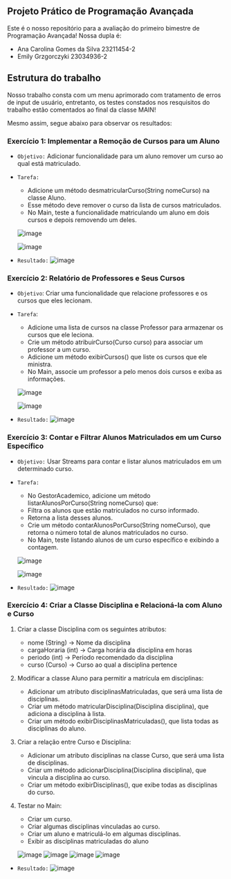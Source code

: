 ## Projeto Prático de Programação Avançada

Este é o nosso repositório para a avaliação do primeiro bimestre de Programação Avançada! Nossa dupla é:
- Ana Carolina Gomes da Silva 23211454-2
- Emily Grzgorczyki 23034936-2

## Estrutura do trabalho

Nosso trabalho consta com um menu aprimorado com tratamento de erros de input de usuário, entretanto, os testes constados nos resquisitos do trabalho estão comentados ao final da classe MAIN!

Mesmo assim, segue abaixo para observar os resultados:

### Exercício 1: Implementar a Remoção de Cursos para um Aluno

- `Objetivo:` Adicionar funcionalidade para um aluno remover um curso ao qual está
    matriculado.
- `Tarefa:`
    - Adicione um método desmatricularCurso(String nomeCurso) na classe Aluno.
    - Esse método deve remover o curso da lista de cursos matriculados.
    - No Main, teste a funcionalidade matriculando um aluno em dois cursos e depois removendo
    um deles.
  
  ![image](https://github.com/user-attachments/assets/77f25e99-7147-47a8-a6ea-1d0d1b1071c6)
  
  ![image](https://github.com/user-attachments/assets/636ad4b3-7c84-40ff-a62d-aa0dc6210b96)

- `Resultado:`
  ![image](https://github.com/user-attachments/assets/5974cf35-8356-471f-80ee-9bf1e098a98a)

### Exercício 2: Relatório de Professores e Seus Cursos

- `Objetivo`: Criar uma funcionalidade que relacione professores e os cursos que eles lecionam.
- `Tarefa`:
    - Adicione uma lista de cursos na classe Professor para armazenar os cursos que ele leciona.
    - Crie um método atribuirCurso(Curso curso) para associar um professor a um curso.
    - Adicione um método exibirCursos() que liste os cursos que ele ministra.
    - No Main, associe um professor a pelo menos dois cursos e exiba as informações.

  ![image](https://github.com/user-attachments/assets/298ea763-52bc-4d2e-abfc-42fd21801541)
    
  ![image](https://github.com/user-attachments/assets/6fb94428-3c50-401b-9d3b-39da5971824b)

- `Resultado:`
  ![image](https://github.com/user-attachments/assets/a6db2fc5-bcfa-432c-8b6c-6ea7eb5f4667)

### Exercício 3: Contar e Filtrar Alunos Matriculados em um Curso Específico
- `Objetivo:` Usar Streams para contar e listar alunos matriculados em um
determinado curso.
- `Tarefa:`
    - No GestorAcademico, adicione um método listarAlunosPorCurso(String nomeCurso) que:
    - Filtra os alunos que estão matriculados no curso informado.
    - Retorna a lista desses alunos.
    - Crie um método contarAlunosPorCurso(String nomeCurso), que retorna o número total de
    alunos matriculados no curso.
    - No Main, teste listando alunos de um curso específico e exibindo a contagem.

  ![image](https://github.com/user-attachments/assets/f05cf9e3-8ff2-4b67-84f3-292e8a483f17)

  ![image](https://github.com/user-attachments/assets/bfed7965-8b85-445a-a2e5-7ad855173991)

- `Resultado:`
  ![image](https://github.com/user-attachments/assets/ab81b064-1262-4889-a89f-de112ba3db0d)

### Exercício 4: Criar a Classe Disciplina e Relacioná-la com Aluno e Curso
1. Criar a classe Disciplina com os seguintes atributos:
    - nome (String) → Nome da disciplina
    - cargaHoraria (int) → Carga horária da disciplina em horas
    - periodo (int) → Período recomendado da disciplina
    - curso (Curso) → Curso ao qual a disciplina pertence
2. Modificar a classe Aluno para permitir a matrícula em disciplinas:
    - Adicionar um atributo disciplinasMatriculadas, que será uma lista de disciplinas.
    - Criar um método matricularDisciplina(Disciplina disciplina), que adiciona a disciplina à lista.
    - Criar um método exibirDisciplinasMatriculadas(), que lista todas as disciplinas do aluno.
3. Criar a relação entre Curso e Disciplina:
    - Adicionar um atributo disciplinas na classe Curso, que será uma lista de disciplinas.
    - Criar um método adicionarDisciplina(Disciplina disciplina), que vincula a disciplina ao curso.
    - Criar um método exibirDisciplinas(), que exibe todas as disciplinas do curso.
4. Testar no Main:
    - Criar um curso.
    - Criar algumas disciplinas vinculadas ao curso.
    - Criar um aluno e matriculá-lo em algumas disciplinas.
    - Exibir as disciplinas matriculadas do aluno

   ![image](https://github.com/user-attachments/assets/3c688eed-f0e8-40ea-a173-e288982a0eb2)
   ![image](https://github.com/user-attachments/assets/02811901-dcde-41a5-9a48-23f92be3ef90)
   ![image](https://github.com/user-attachments/assets/62a70945-639d-42a4-9092-1c8e9dd19240)
   ![image](https://github.com/user-attachments/assets/a6f31484-dc7b-468c-8788-e0b8a58d5cac)

- `Resultado:`
  ![image](https://github.com/user-attachments/assets/ff488462-b07d-4fa5-844b-ad4d8be542cc)


   



  



  


